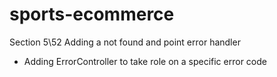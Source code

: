 # sports-ecommerce

Section 5\52 Adding a not found and point error handler
- Adding ErrorController to take role on a 
specific error code


